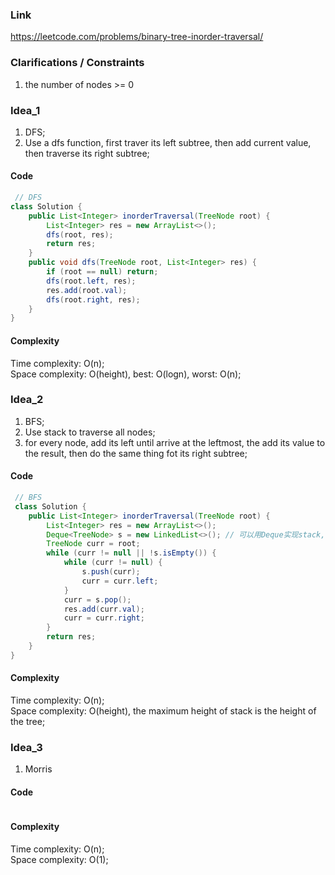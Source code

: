 
### Link

https://leetcode.com/problems/binary-tree-inorder-traversal/

### Clarifications / Constraints

1. the number of nodes >= 0

### Idea_1

1. DFS;
2. Use a dfs function, first traver its left subtree, then add current value, then traverse its right subtree;


#### Code

```java
 // DFS
class Solution {
    public List<Integer> inorderTraversal(TreeNode root) {
        List<Integer> res = new ArrayList<>();
        dfs(root, res);
        return res;
    }
    public void dfs(TreeNode root, List<Integer> res) {
        if (root == null) return;
        dfs(root.left, res);
        res.add(root.val);
        dfs(root.right, res);
    }
}
```

#### Complexity

Time complexity: O(n);   
Space complexity: O(height), best: O(logn), worst: O(n);  


### Idea_2

1. BFS;
2. Use stack to traverse all nodes;
3. for every node, add its left until arrive at the leftmost, the add its value to the result, then do the same thing fot its right subtree;


#### Code

```java
 // BFS
 class Solution {
    public List<Integer> inorderTraversal(TreeNode root) {
        List<Integer> res = new ArrayList<>();
        Deque<TreeNode> s = new LinkedList<>(); // 可以用Deque实现stack, 但不能用Queue;
        TreeNode curr = root;
        while (curr != null || !s.isEmpty()) {
            while (curr != null) {
                s.push(curr);
                curr = curr.left;
            }
            curr = s.pop();
            res.add(curr.val);
            curr = curr.right;
        }
        return res;
    } 
}
```

#### Complexity

Time complexity: O(n);  
Space complexity: O(height), the maximum height of stack is the height of the tree;


### Idea_3

1. Morris


#### Code

```java

```

#### Complexity

Time complexity: O(n);  
Space complexity: O(1);
